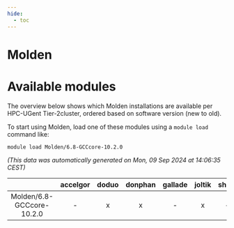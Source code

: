 ```yaml
---
hide:
  - toc
---
```


Molden
======

# Available modules


The overview below shows which Molden installations are available per HPC-UGent Tier-2cluster, ordered based on software version (new to old).

To start using Molden, load one of these modules using a `module load` command like:

```shell
module load Molden/6.8-GCCcore-10.2.0
```

*(This data was automatically generated on Mon, 09 Sep 2024 at 14:06:35 CEST)*  

| |accelgor|doduo|donphan|gallade|joltik|shinx|skitty|
| :---: | :---: | :---: | :---: | :---: | :---: | :---: | :---: |
|Molden/6.8-GCCcore-10.2.0|-|x|x|-|x|-|x|
